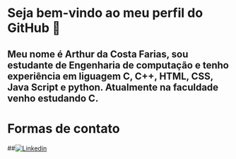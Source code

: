 # Seja bem-vindo ao meu perfil do GitHub 👋
## Meu nome é Arthur da Costa Farias, sou estudante de Engenharia de computação e tenho experiência em liguagem C, C++, HTML, CSS, Java Script e python. Atualmente na faculdade venho estudando C.

# Formas de contato
##[![Linkedin](https://img.shields.io/badge/-LinkedIn-blue?style=flat-square&logo=Linkedin&logoColor=white&link=YOUR_LINKEDIN_URL)](www.linkedin.com/in/arthur-da-costa-farias-607a59362)
<!--
**ArthurCoFa/ArthurCoFa** is a ✨ _special_ ✨ repository because its `README.md` (this file) appears on your GitHub profile.

Here are some ideas to get you started:

- 🔭 I’m currently working on ...
- 🌱 I’m currently learning ...
- 👯 I’m looking to collaborate on ...
- 🤔 I’m looking for help with ...
- 💬 Ask me about ...
- 📫 How to reach me: ...
- 😄 Pronouns: ...
- ⚡ Fun fact: ...
-->
